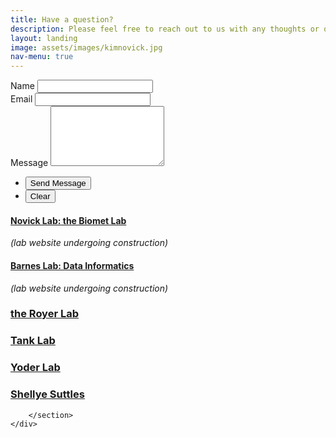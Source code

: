 ```yaml
---
title: Have a question?
description: Please feel free to reach out to us with any thoughts or questions - we  would love to hear from you!
layout: landing
image: assets/images/kimnovick.jpg
nav-menu: true
---
```



<!-- Contact-->
<section id="contact"> 
  <div class="inner">
      <form action="https://formspree.io/f/xgvwjkrz" method="POST">
        <!-- Honeypot Field for Spam Protection -->
        <input type="text" name="_honeypot" style="display:none">
  <div class="field half first">
          <label for="name">Name</label>
          <input type="text" name="name" id="name" required />
        </div>
        <div class="field half">
          <label for="email">Email</label>
          <input type="email" name="email" id="email" required />
        </div>
        <div class="field">
          <label for="message">Message</label>
          <textarea name="message" id="message" rows="6" required></textarea>
        </div>
  <ul class="actions">
          <li><input type="submit" value="Send Message" class="special" /></li>
          <li><input type="reset" value="Clear" /></li>
        </ul>
			</form>
		<section class="split">
			<section>
				<div class="contact-method">
					<span class="icon alt fa-tree"></span>
					<h4><a href="https://scholar.google.com/citations?user=K5tffpEAAAAJ&hl=en">Novick Lab: the Biomet Lab</a></h4><p><i>(lab website undergoing construction)</i></p>
				</div>
			</section>
			<section>
				<div class="contact-method">
					<span class="icon alt fa-satellite"></span>
					<h4><a href="https://scholar.google.com/citations?user=0PxF8zAAAAAJ&hl=en">Barnes Lab: Data Informatics</a></h4><p><i>(lab website undergoing construction)</i></p>
				</div>
			</section>
			<section>
				<div class="contact-method">
					<span class="icon alt fa-droplet"></span>
					<h3><a href="https://royer.lab.indiana.edu/">the Royer Lab</a></h3>
				</div>
			</section>
			<section>
				<div class="contact-method">
					<span class="icon alt fa-faucet-drip"></span>
					<h3><a href="https://tanklab.weebly.com/">Tank Lab</a></h3>
				</div>
			</section>
			<section>
				<div class="contact-method">
					<span class="icon alt fa-wheat-awn"></span>
					<h3><a href="https://yoder.lab.indiana.edu/index.html">Yoder Lab</a></h3>
				</div>
			</section>
   			<section>
				<div class="contact-method">
					<span class="icon alt fa-money-bill"></span>
					<h3><a href="https://oneill.indiana.edu/faculty-research/directory/profiles/faculty/full-time/suttles-shellye.html">Shellye Suttles</a></h3>
				</div>
			</section>

		</section>
	</div>
</section>




